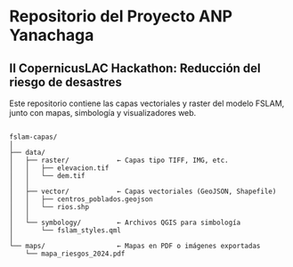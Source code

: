 # Repositorio del Proyecto ANP Yanachaga #
## II CopernicusLAC Hackathon: Reducción del riesgo de desastres ##

Este repositorio contiene las capas vectoriales y raster del modelo FSLAM, junto con mapas, simbología y visualizadores web.

```plaintext

fslam-capas/
│
├── data/
│   ├── raster/            ← Capas tipo TIFF, IMG, etc.
│   │   ├── elevacion.tif
│   │   └── dem.tif
│   │
│   ├── vector/            ← Capas vectoriales (GeoJSON, Shapefile)
│   │   ├── centros_poblados.geojson
│   │   └── rios.shp
│   │
│   └── symbology/         ← Archivos QGIS para simbología
│       └── fslam_styles.qml
│
└── maps/                  ← Mapas en PDF o imágenes exportadas
    └── mapa_riesgos_2024.pdf
